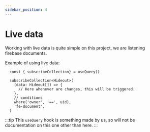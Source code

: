 ```yaml
---
sidebar_position: 4
---
```


# Live data 

Working with live data is quite simple on this project, we are listening firebase documents.

Example of using live data:

```tsx
  const { subscribeCollection} = useQuery()

  subscribeCollection<Hideout>(
    (data: Hideout[]) => {
      // Here whenever are changes, this will be triggered.
    },
    // conditions
    where('owner', '==', uid),
    'fe-document',
  )
```

:::tip
This `useQuery` hook is something made by us, so will not be documentation on this one other than here.
:::


